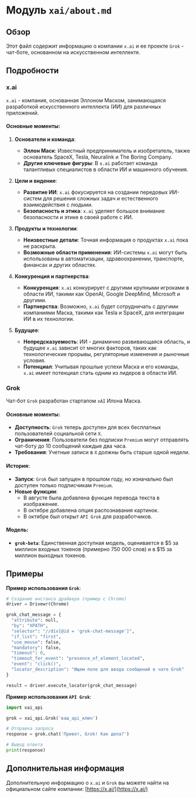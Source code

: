 # Модуль `xai/about.md`

## Обзор

Этот файл содержит информацию о компании `x.ai` и ее проекте `Grok` - чат-боте, основанном на искусственном интеллекте. 

## Подробности

### x.ai 

`x.ai` - компания, основанная Эллоном Маском, занимающаяся разработкой искусственного интеллекта (ИИ) для различных приложений. 

#### Основные моменты:

1. **Основатели и команда**:
    - **Эллон Маск**: Известный предприниматель и изобретатель, также основатель SpaceX, Tesla, Neuralink и The Boring Company. 
    - **Другие ключевые фигуры**: В `x.ai` работает команда талантливых специалистов в области ИИ и машинного обучения. 

2. **Цели и видение**:
    - **Развитие ИИ**: `x.ai` фокусируется на создании передовых ИИ-систем для решения сложных задач и естественного взаимодействия с людьми.
    - **Безопасность и этика**: `x.ai` уделяет большое внимание безопасности и этике в своей работе с ИИ.

3. **Продукты и технологии**:
    - **Неизвестные детали**: Точная информация о продуктах `x.ai` пока не раскрыта. 
    - **Возможные области применения**: ИИ-системы `x.ai` могут быть использованы в автоматизации, здравоохранении, транспорте, финансах и других областях.

4. **Конкуренция и партнерства**:
    - **Конкуренция**: `x.ai` конкурирует с другими крупными игроками в области ИИ, такими как OpenAI, Google DeepMind, Microsoft и другими.
    - **Партнерства**: Возможно, `x.ai` будет сотрудничать с другими компаниями Маска, такими как Tesla и SpaceX, для интеграции ИИ в их технологии.

5. **Будущее**:
    - **Непредсказуемость**: ИИ - динамично развивающаяся область, и будущее `x.ai` зависит от многих факторов, таких как технологические прорывы, регуляторные изменения и рыночные условия.
    - **Потенциал**: Учитывая прошлые успехи Маска и его команды, `x.ai` имеет потенциал стать одним из лидеров в области ИИ.

### Grok

Чат-бот `Grok` разработан стартапом `xAI` Илона Маска.

#### Основные моменты:

- **Доступность**: `Grok` теперь доступен для всех бесплатных пользователей социальной сети `X`.
- **Ограничения**:  Пользователи без подписки `Premium` могут отправлять чат-боту до 10 сообщений каждые два часа. 
- **Требования**: Учетные записи в `X` должны быть старше одной недели.

#### История:

- **Запуск**: `Grok` был запущен в прошлом году, но изначально был доступен только подписчикам `Premium`.
- **Новые функции**:
    - В августе была добавлена функция перевода текста в изображение.
    - В октябре добавлена опция распознавания картинок.
    - В октябре был открыт `API Grok` для разработчиков.

#### Модель:

- **`grok-beta`**: Единственная доступная модель, оценивается в $5 за миллион входных токенов (примерно 750 000 слов) и в $15 за миллион выходных токенов.

## Примеры

**Пример использования `Grok`**:

```python
# Создание инстанса драйвера (пример с Chrome)
driver = Drivewr(Chrome)

grok_chat_message = {
  "attribute": null,
  "by": "XPATH",
  "selector": "//div[@id = 'grok-chat-message']",
  "if_list": "first",
  "use_mouse": false,
  "mandatory": false,
  "timeout": 0,
  "timeout_for_event": "presence_of_element_located",
  "event": "click()",
  "locator_description": "Ищем поле для ввода сообщений в чате Grok"
}

result = driver.execute_locator(grok_chat_message)
```

**Пример использования `API Grok`**:

```python
import xai_api

grok = xai_api.Grok('ваш_api_ключ')

# Отправка запроса
response = grok.chat('Привет, Grok! Как дела?')

# Вывод ответа
print(response)
```

## Дополнительная информация

Дополнительную информацию о `x.ai` и `Grok` вы можете найти на официальном сайте компании: [https://x.ai/](https://x.ai/)